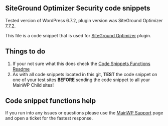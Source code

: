 ## SiteGround Optimizer Security code snippets

Tested version of WordPress 6.7.2, plugin version was SiteGround Optimizer 7.7.2.

This file is a code snippet that is used for [SiteGround Optimizer](https://wordpress.org/plugins/sg-cachepress/) plugin. 

## Things to do

1. If your not sure what this does check the [Code Snippets Functions Readme](https://github.com/mainwp/Code-Snippets-Functions/blob/master/README.md)
2. As with all code snippets located in this git, **TEST** the code snippet on one of your test sites **BEFORE** sending the code snippet to all your MainWP Child sites!

## Code snippet functions help

If you run into any issues or questions please use the [MainWP Support](https://mainwp.com/support/) page and open a ticket for the fastest response.
